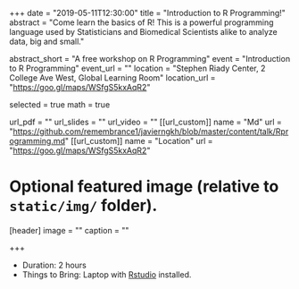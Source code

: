 +++
date = "2019-05-11T12:30:00"
title = "Introduction to R Programming!"
abstract = "Come learn the basics of R! This is a powerful programming language used by Statisticians and Biomedical Scientists alike to analyze data, big and small."

abstract_short = "A free workshop on R Programming"
event = "Introduction to R Programming"
event_url = ""
location = "Stephen Riady Center, 2 College Ave West, Global Learning Room"
location_url = "https://goo.gl/maps/WSfgS5kxAqR2"

selected = true
math = true

url_pdf = ""
url_slides = ""
url_video = ""
[[url_custom]]
    name = "Md"
    url = "https://github.com/remembrance1/javierngkh/blob/master/content/talk/Rprogramming.md"
[[url_custom]]
    name = "Location"
    url = "https://goo.gl/maps/WSfgS5kxAqR2"
    
# Optional featured image (relative to `static/img/` folder).
[header]
image = ""
caption = ""

+++

+   Duration: 2 hours
+   Things to Bring: Laptop with [Rstudio](https://www.rstudio.com/) installed.


